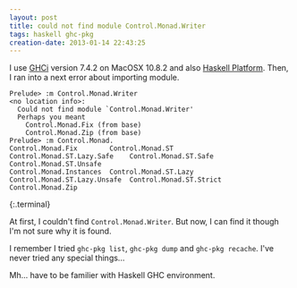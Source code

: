 ```yaml
---
layout: post
title: could not find module Control.Monad.Writer
tags: haskell ghc-pkg
creation-date: 2013-01-14 22:43:25
---
```


I use [GHCi](http://www.haskell.org/ghc/) version 7.4.2 on MacOSX 10.8.2 and also [Haskell Platform](http://www.haskell.org/platform/mac.html).
Then, I ran into a next error about importing module.

    Prelude> :m Control.Monad.Writer
    <no location info>:
      Could not find module `Control.Monad.Writer'
      Perhaps you meant
        Control.Monad.Fix (from base)
        Control.Monad.Zip (from base)
    Prelude> :m Control.Monad.
    Control.Monad.Fix        Control.Monad.ST       Control.Monad.ST.Lazy.Safe    Control.Monad.ST.Safe    Control.Monad.ST.Unsafe
    Control.Monad.Instances  Control.Monad.ST.Lazy  Control.Monad.ST.Lazy.Unsafe  Control.Monad.ST.Strict  Control.Monad.Zip
{:.terminal}

At first, I couldn't find `Control.Monad.Writer`.
But now, I can find it though I'm not sure why it is found.

I remember I tried `ghc-pkg list`, `ghc-pkg dump` and `ghc-pkg recache`.
I've never tried any special things...

Mh... have to be familier with Haskell GHC environment.
